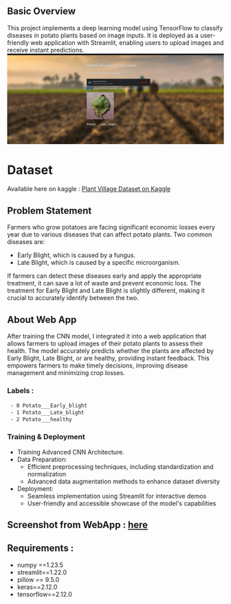## Basic Overview
This project implements a deep learning model using TensorFlow to classify diseases in potato plants based on image inputs. It is deployed as a user-friendly web application with Streamlit, 
enabling users to upload images and receive instant predictions.
![](screenshotfromapp/p1.png)  

# Dataset
Available here  on kaggle : [Plant Village Dataset on Kaggle](https://www.kaggle.com/datasets/arjuntejaswi/plant-village)


## Problem Statement 
Farmers who grow potatoes are facing significant economic losses every year due to various diseases that can affect potato plants. Two common diseases are:
 - Early Blight, which is caused by a fungus.
 - Late Blight, which is caused by a specific microorganism.

   
If farmers can detect these diseases early and apply the appropriate treatment, it can save a lot of waste and prevent economic loss.
The treatment for Early Blight and Late Blight is slightly different, making it crucial to accurately identify between the two.



## About Web App
After training the CNN model, I integrated it into a web application that allows farmers to upload images of their potato plants to assess their health. The model accurately predicts whether the plants are affected by Early Blight, Late Blight, or are healthy, providing instant feedback. This empowers farmers to make timely decisions, improving disease management and minimizing crop losses.

### Labels :
     - 0 Potato___Early_blight
     - 1 Potato___Late_blight
     - 2 Potato___healthy



### Training & Deployment
- Training Advanced CNN Architecture.
- Data Preparation:
  - Efficient preprocessing techniques, including standardization and normalization
  - Advanced data augmentation methods to enhance dataset diversity
- Deployment:
  - Seamless implementation using Streamlit for interactive demos
  - User-friendly and accessible showcase of the model's capabilities


## Screenshot from WebApp :  [here](https://github.com/mennaafi/Potato-disease-Classification-WebApp/tree/master/screenshotfromapp)

## Requirements :
  - numpy ==1.23.5
  - streamlit==1.22.0
  - pillow == 9.5.0
  - keras==2.12.0
  - tensorflow==2.12.0


